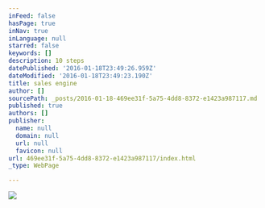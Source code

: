 ```yaml
---
inFeed: false
hasPage: true
inNav: true
inLanguage: null
starred: false
keywords: []
description: 10 steps
datePublished: '2016-01-18T23:49:26.959Z'
dateModified: '2016-01-18T23:49:23.190Z'
title: sales engine
author: []
sourcePath: _posts/2016-01-18-469ee31f-5a75-4dd8-8372-e1423a987117.md
published: true
authors: []
publisher:
  name: null
  domain: null
  url: null
  favicon: null
url: 469ee31f-5a75-4dd8-8372-e1423a987117/index.html
_type: WebPage

---
```

![](https://the-grid-user-content.s3-us-west-2.amazonaws.com/714804fb-5add-4405-8a8e-f7da428b0ddf.png)